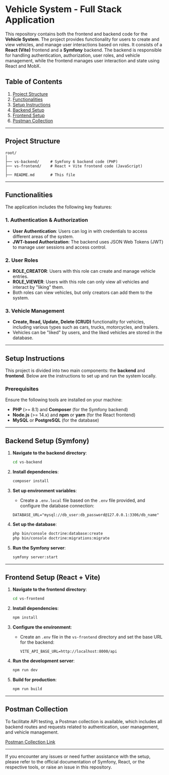 # Vehicle System - Full Stack Application

This repository contains both the frontend and backend code for the **Vehicle System**. The project provides functionality for users to create and view vehicles, and manage user interactions based on roles. It consists of a **React (Vite)** frontend and a **Symfony** backend. The backend is responsible for handling authentication, authorization, user roles, and vehicle management, while the frontend manages user interaction and state using React and MobX.

## Table of Contents
1. [Project Structure](#project-structure)
2. [Functionalities](#functionalities)
3. [Setup Instructions](#setup-instructions)
4. [Backend Setup](#backend-setup)
5. [Frontend Setup](#frontend-setup)
6. [Postman Collection](#postman-collection)

---

## Project Structure

```
root/
│
├── vs-backend/     # Symfony 6 backend code (PHP)
├── vs-frontend/    # React + Vite frontend code (JavaScript)
│
├── README.md       # This file
```

---

## Functionalities

The application includes the following key features:

### 1. **Authentication & Authorization**
   - **User Authentication**: Users can log in with credentials to access different areas of the system.
   - **JWT-based Authorization**: The backend uses JSON Web Tokens (JWT) to manage user sessions and access control.

### 2. **User Roles**
   - **ROLE_CREATOR**: Users with this role can create and manage vehicle entries.
   - **ROLE_VIEWER**: Users with this role can only view all vehicles and interact by "liking" them.
   - Both roles can view vehicles, but only creators can add them to the system.

### 3. **Vehicle Management**
   - **Create, Read, Update, Delete (CRUD)** functionality for vehicles, including various types such as cars, trucks, motorcycles, and trailers.
   - Vehicles can be "liked" by users, and the liked vehicles are stored in the database.

---

## Setup Instructions

This project is divided into two main components: the **backend** and **frontend**. Below are the instructions to set up and run the system locally.

### Prerequisites
Ensure the following tools are installed on your machine:
- **PHP** (>= 8.1) and **Composer** (for the Symfony backend)
- **Node.js** (>= 14.x) and **npm** or **yarn** (for the React frontend)
- **MySQL** or **PostgreSQL** (for the database)

---

## Backend Setup (Symfony)

1. **Navigate to the backend directory**:
   ```bash
   cd vs-backend
   ```

2. **Install dependencies**:
   ```bash
   composer install
   ```

3. **Set up environment variables**:
   - Create a `.env.local` file based on the `.env` file provided, and configure the database connection:
   ```dotenv
   DATABASE_URL="mysql://db_user:db_password@127.0.0.1:3306/db_name"
   ```

4. **Set up the database**:
   ```bash
   php bin/console doctrine:database:create
   php bin/console doctrine:migrations:migrate
   ```

5. **Run the Symfony server**:
   ```bash
   symfony server:start
   ```

---

## Frontend Setup (React + Vite)

1. **Navigate to the frontend directory**:
   ```bash
   cd vs-frontend
   ```

2. **Install dependencies**:
   ```bash
   npm install
   ```

3. **Configure the environment**:
   - Create an `.env` file in the `vs-frontend` directory and set the base URL for the backend:
     ```dotenv
     VITE_API_BASE_URL=http://localhost:8000/api
     ```

4. **Run the development server**:
   ```bash
   npm run dev
   ```

5. **Build for production**:
   ```bash
   npm run build
   ```

---

## Postman Collection

To facilitate API testing, a Postman collection is available, which includes all backend routes and requests related to authentication, user management, and vehicle management.

[Postman Collection Link](https://lunar-crescent-300275.postman.co/workspace/My-Workspace~93105f9e-e4cc-40c8-85d7-547242dce824/collection/10981681-f8892beb-4cf6-414f-8731-c4a47cbd0325?action=share&source=copy-link&creator=10981681)

---

If you encounter any issues or need further assistance with the setup, please refer to the official documentation of Symfony, React, or the respective tools, or raise an issue in this repository.
